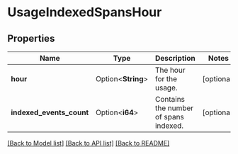 # UsageIndexedSpansHour

## Properties

Name | Type | Description | Notes
------------ | ------------- | ------------- | -------------
**hour** | Option<**String**> | The hour for the usage. | [optional]
**indexed_events_count** | Option<**i64**> | Contains the number of spans indexed. | [optional]

[[Back to Model list]](../README.md#documentation-for-models) [[Back to API list]](../README.md#documentation-for-api-endpoints) [[Back to README]](../README.md)


